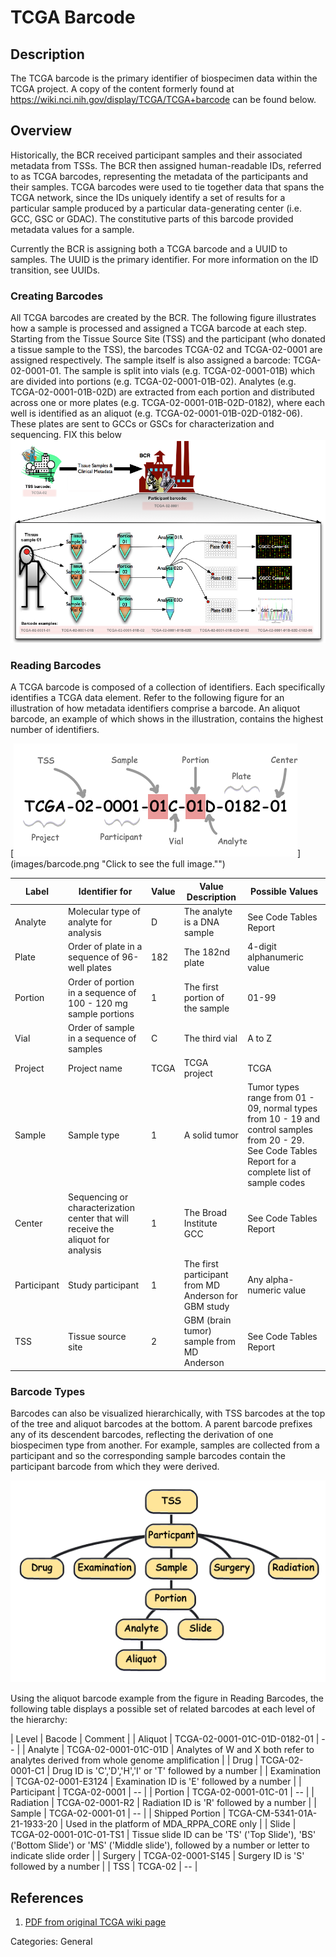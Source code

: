 # TCGA Barcode #
## Description ##
The TCGA barcode is the primary identifier of biospecimen data within the TCGA project.  A copy of the content formerly found at https://wiki.nci.nih.gov/display/TCGA/TCGA+barcode can be found below.

## Overview ##
Historically, the BCR received participant samples and their associated metadata from TSSs. The BCR then assigned human-readable IDs, referred to as TCGA barcodes, representing the metadata of the participants and their samples. TCGA barcodes were used to tie together data that spans the TCGA network, since the IDs uniquely identify a set of results for a particular sample produced by a particular data-generating center (i.e. GCC, GSC or GDAC). The constitutive parts of this barcode provided metadata values for a sample.

Currently the BCR is assigning both a TCGA barcode and a UUID to samples. The UUID is the primary identifier.
For more information on the ID transition, see UUIDs.

### Creating Barcodes ###
All TCGA barcodes are created by the BCR. The following figure illustrates how a sample is processed and assigned a TCGA barcode at each step. Starting from the Tissue Source Site (TSS) and the participant (who donated a tissue sample to the TSS), the barcodes TCGA-02 and TCGA-02-0001 are assigned respectively. The sample itself is also assigned a barcode: TCGA-02-0001-01. The sample is split into vials (e.g. TCGA-02-0001-01B) which are divided into portions (e.g. TCGA-02-0001-01B-02). Analytes (e.g. TCGA-02-0001-01B-02D) are extracted from each portion and distributed across one or more plates (e.g. TCGA-02-0001-01B-02D-0182), where each well is identified as an aliquot (e.g. TCGA-02-0001-01B-02D-0182-06). These plates are sent to GCCs or GSCs for characterization and sequencing.
FIX this below
[![Creating Barcodes](images/creating_barcodes.png)](images/creating_barcodes.png "Click to see the full image.")

### Reading Barcodes ###

A TCGA barcode is composed of a collection of identifiers. Each specifically identifies a TCGA data element. Refer to the following figure for an illustration of how metadata identifiers comprise a barcode. An aliquot barcode, an example of which shows in the illustration, contains the highest number of identifiers.

[![Reading Barcodes](images/barcode.png)](images/barcode.png "Click to see the full image."")

| Label | Identifier for | Value | Value Description | Possible Values |
|---|---|---|---|---|
| Analyte | Molecular type of analyte for analysis | D | The analyte is a DNA sample | See Code Tables Report|
| Plate | Order of plate in a sequence of 96-well plates | 182 | The 182nd plate | 4-digit alphanumeric value |
| Portion | Order of portion in a sequence of 100 - 120 mg sample portions | 1 | The first portion of the sample | 01-99 |
| Vial | Order of sample in a sequence of samples | C | The third vial | A to Z |
| Project | Project name | TCGA | TCGA project | TCGA |
| Sample | Sample type | 1 | A solid tumor | Tumor types range from 01 - 09, normal types from 10 - 19 and control samples from 20 - 29. See Code Tables Report for a complete list of sample codes |
| Center | Sequencing or characterization center that will receive the aliquot for analysis | 1 | The Broad Institute GCC | See Code Tables Report |
| Participant | Study participant | 1 | The first participant from MD Anderson for GBM study | Any alpha-numeric value |
| TSS | Tissue source site | 2 | GBM (brain tumor) sample from MD Anderson | See Code Tables Report |

### Barcode Types ###

Barcodes can also be visualized hierarchically, with TSS barcodes at the top of the tree and aliquot barcodes at the bottom. A parent barcode prefixes any of its descendent barcodes, reflecting the derivation of one biospecimen type from another. For example, samples are collected from a participant and so the corresponding sample barcodes contain the participant barcode from which they were derived.

[![Barcode Hierarchy](images/hierarchy.png)](images/hierarchy.png "Click to see the full image.")

Using the aliquot barcode example from the figure in Reading Barcodes, the following table displays a possible set of related barcodes at each level of the hierarchy:

| Level | Bacode  | Comment |
| Aliquot | TCGA-02-0001-01C-01D-0182-01 | -- |
| Analyte | TCGA-02-0001-01C-01D | Analytes of W and X both refer to analytes derived from whole genome amplification |
| Drug | TCGA-02-0001-C1 | Drug ID is 'C','D','H','I' or 'T' followed by a number |
| Examination | TCGA-02-0001-E3124 | Examination ID is 'E' followed by a number |
| Participant | TCGA-02-0001 | -- |
| Portion | TCGA-02-0001-01C-01 | -- |
| Radiation | TCGA-02-0001-R2 | Radiation ID is 'R' followed by a number |
| Sample | TCGA-02-0001-01 | -- |
| Shipped Portion | TCGA-CM-5341-01A-21-1933-20 | Used in the platform of MDA_RPPA_CORE only |
| Slide | TCGA-02-0001-01C-01-TS1 | Tissue slide ID can be 'TS' ('Top Slide'), 'BS' ('Bottom Slide') or 'MS' ('Middle slide'), followed by a number or letter to indicate slide order |
| Surgery | TCGA-02-0001-S145 | Surgery ID is 'S' followed by a number |
| TSS | TCGA-02 | -- |

## References ##
1. [PDF from original TCGA wiki page](images/TCGA-TCGAbarcode-080518-1750-4378.pdf)


Categories: General
